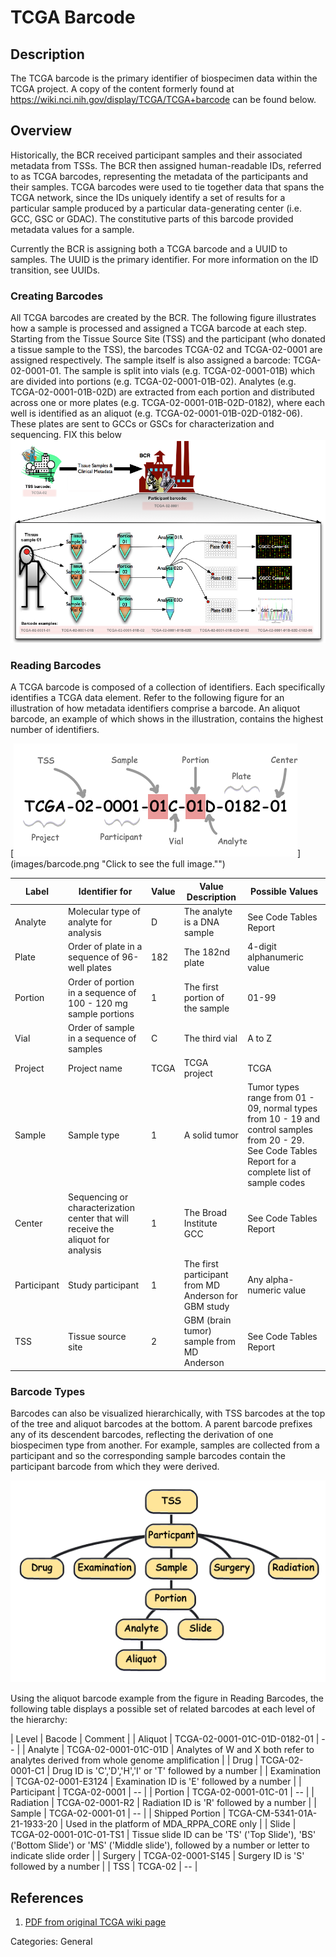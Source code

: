 # TCGA Barcode #
## Description ##
The TCGA barcode is the primary identifier of biospecimen data within the TCGA project.  A copy of the content formerly found at https://wiki.nci.nih.gov/display/TCGA/TCGA+barcode can be found below.

## Overview ##
Historically, the BCR received participant samples and their associated metadata from TSSs. The BCR then assigned human-readable IDs, referred to as TCGA barcodes, representing the metadata of the participants and their samples. TCGA barcodes were used to tie together data that spans the TCGA network, since the IDs uniquely identify a set of results for a particular sample produced by a particular data-generating center (i.e. GCC, GSC or GDAC). The constitutive parts of this barcode provided metadata values for a sample.

Currently the BCR is assigning both a TCGA barcode and a UUID to samples. The UUID is the primary identifier.
For more information on the ID transition, see UUIDs.

### Creating Barcodes ###
All TCGA barcodes are created by the BCR. The following figure illustrates how a sample is processed and assigned a TCGA barcode at each step. Starting from the Tissue Source Site (TSS) and the participant (who donated a tissue sample to the TSS), the barcodes TCGA-02 and TCGA-02-0001 are assigned respectively. The sample itself is also assigned a barcode: TCGA-02-0001-01. The sample is split into vials (e.g. TCGA-02-0001-01B) which are divided into portions (e.g. TCGA-02-0001-01B-02). Analytes (e.g. TCGA-02-0001-01B-02D) are extracted from each portion and distributed across one or more plates (e.g. TCGA-02-0001-01B-02D-0182), where each well is identified as an aliquot (e.g. TCGA-02-0001-01B-02D-0182-06). These plates are sent to GCCs or GSCs for characterization and sequencing.
FIX this below
[![Creating Barcodes](images/creating_barcodes.png)](images/creating_barcodes.png "Click to see the full image.")

### Reading Barcodes ###

A TCGA barcode is composed of a collection of identifiers. Each specifically identifies a TCGA data element. Refer to the following figure for an illustration of how metadata identifiers comprise a barcode. An aliquot barcode, an example of which shows in the illustration, contains the highest number of identifiers.

[![Reading Barcodes](images/barcode.png)](images/barcode.png "Click to see the full image."")

| Label | Identifier for | Value | Value Description | Possible Values |
|---|---|---|---|---|
| Analyte | Molecular type of analyte for analysis | D | The analyte is a DNA sample | See Code Tables Report|
| Plate | Order of plate in a sequence of 96-well plates | 182 | The 182nd plate | 4-digit alphanumeric value |
| Portion | Order of portion in a sequence of 100 - 120 mg sample portions | 1 | The first portion of the sample | 01-99 |
| Vial | Order of sample in a sequence of samples | C | The third vial | A to Z |
| Project | Project name | TCGA | TCGA project | TCGA |
| Sample | Sample type | 1 | A solid tumor | Tumor types range from 01 - 09, normal types from 10 - 19 and control samples from 20 - 29. See Code Tables Report for a complete list of sample codes |
| Center | Sequencing or characterization center that will receive the aliquot for analysis | 1 | The Broad Institute GCC | See Code Tables Report |
| Participant | Study participant | 1 | The first participant from MD Anderson for GBM study | Any alpha-numeric value |
| TSS | Tissue source site | 2 | GBM (brain tumor) sample from MD Anderson | See Code Tables Report |

### Barcode Types ###

Barcodes can also be visualized hierarchically, with TSS barcodes at the top of the tree and aliquot barcodes at the bottom. A parent barcode prefixes any of its descendent barcodes, reflecting the derivation of one biospecimen type from another. For example, samples are collected from a participant and so the corresponding sample barcodes contain the participant barcode from which they were derived.

[![Barcode Hierarchy](images/hierarchy.png)](images/hierarchy.png "Click to see the full image.")

Using the aliquot barcode example from the figure in Reading Barcodes, the following table displays a possible set of related barcodes at each level of the hierarchy:

| Level | Bacode  | Comment |
| Aliquot | TCGA-02-0001-01C-01D-0182-01 | -- |
| Analyte | TCGA-02-0001-01C-01D | Analytes of W and X both refer to analytes derived from whole genome amplification |
| Drug | TCGA-02-0001-C1 | Drug ID is 'C','D','H','I' or 'T' followed by a number |
| Examination | TCGA-02-0001-E3124 | Examination ID is 'E' followed by a number |
| Participant | TCGA-02-0001 | -- |
| Portion | TCGA-02-0001-01C-01 | -- |
| Radiation | TCGA-02-0001-R2 | Radiation ID is 'R' followed by a number |
| Sample | TCGA-02-0001-01 | -- |
| Shipped Portion | TCGA-CM-5341-01A-21-1933-20 | Used in the platform of MDA_RPPA_CORE only |
| Slide | TCGA-02-0001-01C-01-TS1 | Tissue slide ID can be 'TS' ('Top Slide'), 'BS' ('Bottom Slide') or 'MS' ('Middle slide'), followed by a number or letter to indicate slide order |
| Surgery | TCGA-02-0001-S145 | Surgery ID is 'S' followed by a number |
| TSS | TCGA-02 | -- |

## References ##
1. [PDF from original TCGA wiki page](images/TCGA-TCGAbarcode-080518-1750-4378.pdf)


Categories: General
